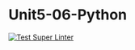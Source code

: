 # Unit5-06-Python
[![Test Super Linter](https://github.com/ICS3U-Programming-TamerZ/Unit5-06-Python/workflows/Mr%20Coxall's%20Super%20Linter/badge.svg)](https://github.com/ICS3U-Programming-TamerZ/Unit5-06-Python/actions/)
